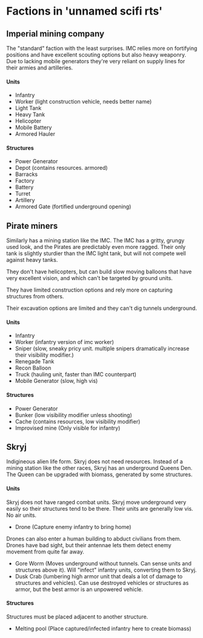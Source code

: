 # Factions in 'unnamed scifi rts'

## Imperial mining company

The "standard" faction with the least surprises. IMC relies more on
fortifying positions and have excellent scouting options but also heavy
weaponry. Due to lacking mobile generators they're very reliant on supply
lines for their armies and artilleries.

#### Units

* Infantry
* Worker (light construction vehicle, needs better name)
* Light Tank
* Heavy Tank
* Helicopter
* Mobile Battery
* Armored Hauler

#### Structures

* Power Generator
* Depot (contains resources. armored)
* Barracks
* Factory
* Battery
* Turret
* Artillery
* Armored Gate (fortified underground opening)

## Pirate miners

Similarly has a mining station like the IMC. The IMC has a gritty, grungy
used look, and the Pirates are predictably even more ragged.
Their only tank is slightly sturdier than the IMC light tank, but will not
compete well against heavy tanks.

They don't have helicopters, but can build slow moving balloons that have
very excellent vision, and which can't be targeted by ground units.

They have limited construction options and rely more on capturing structures
from others.

Their excavation options are limited and they can't dig tunnels underground.


#### Units

* Infantry
* Worker (infantry version of imc worker)
* Sniper (slow, sneaky pricy unit. multiple snipers dramatically increase
their visibility modifier.)
* Renegade Tank
* Recon Balloon
* Truck (hauling unit, faster than IMC counterpart)
* Mobile Generator (slow, high vis)

#### Structures

* Power Generator
* Bunker (low visibility modifier unless shooting)
* Cache (contains resources, low visibility modifier)
* Improvised mine (Only visible for infantry)

## Skryj

Indigineous alien life form.
Skryj does not need resources.
Instead of a mining station like the other races, Skryj has an underground
Queens Den. The Queen can be upgraded with biomass, generated by some
structures.

#### Units

Skryj does not have ranged combat units. Skryj move underground very easily
so their structures tend to be there. Their units are generally low vis.
No air units.

* Drone (Capture enemy infantry to bring home)

Drones can also enter a human building to abduct civilians from them.
Drones have bad sight, but their antennae lets them detect enemy movement from
quite far away.

* Gore Worm (Moves underground without tunnels. Can sense units and structures
above it). Will "infect" infantry units, converting them to Skryj.
* Dusk Crab (lumbering high armor unit that deals a lot of damage to structures
and vehicles). Can use destroyed vehicles or structures as armor, but the
best armor is an unpowered vehicle.

#### Structures

Structures must be placed adjacent to another structure.

* Melting pool (Place captured/infected infantry here to create biomass)


